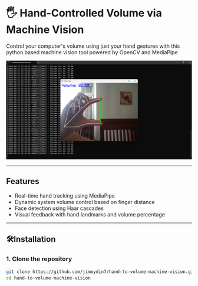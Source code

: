 # 🖐 Hand-Controlled Volume via Machine Vision

Control your computer's volume using just your hand gestures with this python based machine vision tool powered by OpenCV and MediaPipe

![Hand to Volume Demo](assets/demo.png)

---

## Features

- Real-time hand tracking using MediaPipe
- Dynamic system volume control based on finger distance
- Face detection using Haar cascades
- Visual feedback with hand landmarks and volume percentage

---

## 🛠Installation

### 1. Clone the repository

```bash
git clone https://github.com/jimmydin7/hand-to-volume-machine-vision.git
cd hand-to-volume-machine-vision
